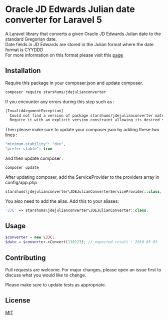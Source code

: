 # Oracle JD Edwards Julian date converter for Laravel 5

A Laravel library that converts a given Oracle JD Edwards Julian date to the standard Gregorian date.  
Date fields in JD Edwards are stored in the Julian format where the date format is CYYDDD  
For more information on this format please visit this [page](https://docs.oracle.com/cd/E26228_01/doc.93/e21961/julian_date_conv.htm)

## Installation

Require this package in your composer.json and update composer.

```bash
composer require starshums/jdejulianconverter
```
If you encounter any errors during this step such as :
```bash
[InvalidArgumentException]
  Could not find a version of package starshums/jdejulianconverter matching your minimum-stability (stable).
  Require it with an explicit version constraint allowing its desired stability.
```
Then please make sure to update your composer.json by adding these two lines :
```php
"minimum-stability": "dev",
"prefer-stable": true
```
and then update composer :
```bash
composer update
```
After updating composer, add the ServiceProvider to the providers array in config/app.php
```php
starshums\jdejulianconverter\JDEJulianConverterServiceProvider::class,
```
You also need to add the alias. Add this to your aliases:
```php
'JJC' => starshums\jdejulianconverter\JDEJulianConverter::class,
```

## Usage

```php
$converter = new \JJC;
$date = $converter->Convert(110123); // expected result : 2010-05-03
```

## Contributing
Pull requests are welcome. For major changes, please open an issue first to discuss what you would like to change.

Please make sure to update tests as appropriate.

## License
[MIT](https://opensource.org/licenses/MIT)
